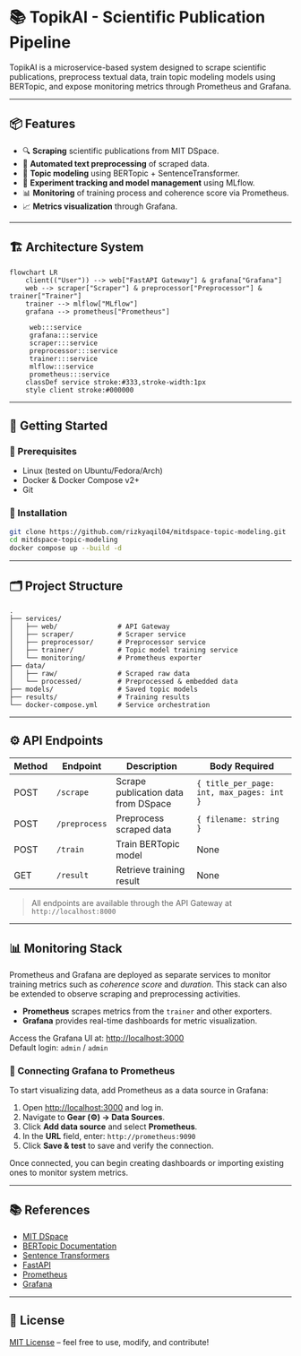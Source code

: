 # 📚 TopikAI - Scientific Publication Pipeline

TopikAI is a microservice-based system designed to scrape scientific publications, preprocess textual data, train topic modeling models using BERTopic, and expose monitoring metrics through Prometheus and Grafana.

---

## 📦 Features

* 🔍 **Scraping** scientific publications from MIT DSpace.
* 🧹 **Automated text preprocessing** of scraped data.
* 🧠 **Topic modeling** using BERTopic + SentenceTransformer.
* 🧪 **Experiment tracking and model management** using MLflow.
* 📊 **Monitoring** of training process and coherence score via Prometheus.
* 📈 **Metrics visualization** through Grafana.

---

## 🏗️ Architecture System


```mermaid
flowchart LR
    client(("User")) --> web["FastAPI Gateway"] & grafana["Grafana"]
    web --> scraper["Scraper"] & preprocessor["Preprocessor"] & trainer["Trainer"]
    trainer --> mlflow["MLflow"]
    grafana --> prometheus["Prometheus"]

     web:::service
     grafana:::service
     scraper:::service
     preprocessor:::service
     trainer:::service
     mlflow:::service
     prometheus:::service
    classDef service stroke:#333,stroke-width:1px
    style client stroke:#000000
```

---

## 🚀 Getting Started

### 🧰 Prerequisites

* Linux (tested on Ubuntu/Fedora/Arch)
* Docker & Docker Compose v2+
* Git

### 🔧 Installation

```bash
git clone https://github.com/rizkyaqil04/mitdspace-topic-modeling.git
cd mitdspace-topic-modeling
docker compose up --build -d
```

---

## 🗂️ Project Structure

```
.
├── services/
│   ├── web/               # API Gateway
│   ├── scraper/           # Scraper service
│   ├── preprocessor/      # Preprocessor service
│   ├── trainer/           # Topic model training service
│   └── monitoring/        # Prometheus exporter
├── data/
│   ├── raw/               # Scraped raw data
│   └── processed/         # Preprocessed & embedded data
├── models/                # Saved topic models
├── results/               # Training results
└── docker-compose.yml     # Service orchestration
```

---

## ⚙️ API Endpoints

| Method | Endpoint      | Description                         | Body Required                             |
| ------ | ------------- | ----------------------------------- | ----------------------------------------- |
| POST   | `/scrape`     | Scrape publication data from DSpace | `{ title_per_page: int, max_pages: int }` |
| POST   | `/preprocess` | Preprocess scraped data             | `{ filename: string }`                    |
| POST   | `/train`      | Train BERTopic model                | None                                      |
| GET    | `/result`     | Retrieve training result            | None                                      |

> All endpoints are available through the API Gateway at `http://localhost:8000`

---

## 📊 Monitoring Stack

Prometheus and Grafana are deployed as separate services to monitor training metrics such as *coherence score* and *duration*. This stack can also be extended to observe scraping and preprocessing activities.

- **Prometheus** scrapes metrics from the `trainer` and other exporters.
- **Grafana** provides real-time dashboards for metric visualization.

Access the Grafana UI at: [http://localhost:3000](http://localhost:3000)  
Default login: `admin` / `admin`

### 🔌 Connecting Grafana to Prometheus

To start visualizing data, add Prometheus as a data source in Grafana:

1. Open [http://localhost:3000](http://localhost:3000) and log in.
2. Navigate to **Gear (⚙️) → Data Sources**.
3. Click **Add data source** and select **Prometheus**.
4. In the **URL** field, enter: `http://prometheus:9090`
5. Click **Save & test** to save and verify the connection.

Once connected, you can begin creating dashboards or importing existing ones to monitor system metrics.


---

## 📚 References

* [MIT DSpace](https://dspace.mit.edu/)
* [BERTopic Documentation](https://maartengr.github.io/BERTopic/)
* [Sentence Transformers](https://www.sbert.net/)
* [FastAPI](https://fastapi.tiangolo.com/)
* [Prometheus](https://prometheus.io/)
* [Grafana](https://grafana.com/)

---

## 📄 License

[MIT License](LICENSE) – feel free to use, modify, and contribute!
